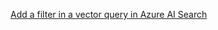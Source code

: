 [Add a filter in a vector query in Azure AI Search](https://learn.microsoft.com/en-us/azure/search/vector-search-filters?tabs=filter-2024-07-01)